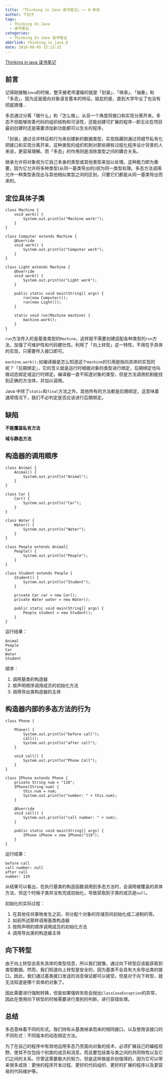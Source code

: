 ```yaml
---
title: 『Thinking in Java 读书笔记』—— 8-多态
author: 下位子
tags:
  - Thinking In Java
  - 读书笔记
categories:
  - Thinking In Java 读书笔记
abbrlink: thinking_in_java_8
date: 2018-08-05 15:13:33
---
```


[Thinking in java 读书笔记](http://xiaweizi.cn/categories/Thinking-In-Java-%E8%AF%BB%E4%B9%A6%E7%AC%94%E8%AE%B0/)

## 前言

记得刚接触`Java`的时候，整天被老师灌输的就是「封装」、「继承」、「抽象」和「多态」，因为这是面向对象语言基本的特征。尴尬的是，直到大学毕业了也没有彻底搞懂...

多态通过分离「做什么」和「怎么做」，从另一个角度将接口和实现分离开来。多态不但能够改善代码的组织结构和可读性，还能创建可扩展的程序--即无论在项目最初创建时还是需要添加新功能都可以生长的程序。

「封装」通过合并特征和行为来创建新的数据类型，实现隐藏则通过将细节私有化把接口和实现分离开来，这种类型的组织机制对那些拥有过程化程序设计背景的人来说，更容易理解。而「多态」的作用则是消除类型之间的耦合关系。

<!-- more -->

继承允许将对象视为它自己本身的类型或其他类型来加以处理。这种能力即为重要，因为它允许将多种类型(从同一基类导出的)视为同一类型处理。多态方法调用允许一种类型表现出与其他相似类型之间的区别，只要它们都是从同一基类导出而来的。

## 定位具体子类

```
class Machine {
    void work() {
        System.out.println("Machine work!");
    }
}

class Computer extends Machine {
    @Override
    void work() {
        System.out.println("Computer work");
    }
}

class Light extends Machine {
    @Override
    void work() {
        System.out.println("Light work");
    }

    public static void main(String[] args) {
        run(new Computer());
        run(new Light());
    }

    static void run(Machine machine) {
        machine.work();
    }
}
```

`run`方法传入的是基类类型的`Machine`，这样就不需要创建适配各种类型的`run`方法，加强了可维护性和代码健壮性。利用了「向上转型」这一特性，不用在乎具体的实现，只需要传入接口即可。

`machine.work();`如编译器是怎么知道这个`machine`的引用是指向具体的实现的呢？「后期绑定」，它的含义就是运行时根据对象的类型进行绑定，后期绑定也叫做动态绑定或运行时绑定。编译器一直不知道对象的类型，但是方法调用机制能找到正确的方法体，并加以调用。

Java 中除了`static`和`final`方法之外，其他所有的方法都是后期绑定，这意味着通常情况下，我们不必判定是否应该进行后期绑定。

## 缺陷

**不能覆盖私有方法**

**域与静态方法**

## 构造器的调用顺序

```
class Animal {
    Animal() {
        System.out.println("Animal");
    }
}

class Car {
    Car() {
        System.out.println("Car");
    }
}

class Water {
    Water() {
        System.out.println("Water");
    }
}

class People extends Animal{
    People() {
        System.out.println("People");
    }
}

class Student extends People {
    Student() {
        System.out.println("Student");
    }

    private Car car = new Car();
    private Water water = new Water();

    public static void main(String[] args) {
        People student = new Student();
    }
}
```
运行结果：

```
Animal
People
Car
Water
Student
```


顺序：

1. 调用基类的构造器
2. 按声明顺序调用成员的初始化方法
3. 调用导出类构造器的主体

## 构造器内部的多态方法的行为

```
class Phone {

    Phone() {
        System.out.println("before call");
        call();
        System.out.println("after call");
    }

    void call() {
        System.out.println("Phone Call");
    }
}

class IPhone extends Phone {
    private String num = "110";
    IPhone(String num) {
        this.num = num;
        System.out.println("number: " + this.num);
    }

    @Override
    void call() {
        System.out.println("call number: " + num);
    }

    public static void main(String[] args) {
        IPhone iPhone = new IPhone("119");
    }
}

```
运行结果：

```
before call
call number: null
after call
number: 119
```
从结果可以看出，在执行基类的构造函数调用到多态方法时，会调用被覆盖的具体方法，但这个时候子类并没有完成初始化，导致获取到子类的成员是`null`。

初始化的实际过程：

1. 在其他任何事物发生之前，将分配个对象的存储空间初始化成二进制的零。
2. 如前所述那样调用基类构造器
3. 按照声明的顺序调用成员的初始化方法
4. 调用导出类的构造器主体

## 向下转型

由于向上转型会丢失具体的类型信息，所以我们就像，通过向下转型应该能获取到类型数据。然而，我们知道向上转型是安全的，因为基类不会具有大余导出类的接口。因此，我们通过基类接口发送的消息保证都可以接受。但是对于向下转型，就无法知道是哪个具体的对象了。

因此需要进行强制转换，但是如果强转失败会抛出`ClassCaseException`的异常，因此在使用向下转型的时候需要进行类别的判断，进行容错处理。

## 总结

多态意味着不同的形式。我们持有从基类继承而来的相同接口，以及使用该接口的不同形式：不同版本的动态绑定方法。

为了在自己的程序中有效地运用多态乃至面向对象的技术，必须扩展自己的编程视野，使其不仅包括个别类的成员和消息，而且要包括类与类之间的共同特性以及它们之间的关系。尽管这需要极大的努力，但是这样做是非创值得的，因为它可以带来很多成效：更快的程序开发过程、更好的代码组织、更好的扩展的程序以及更容易的代码维护等。

